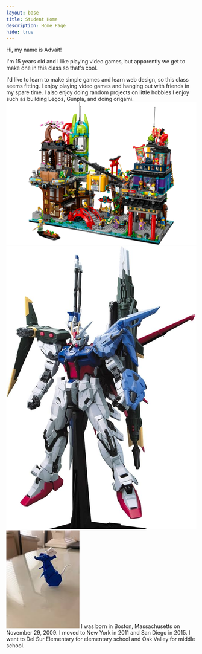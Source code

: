 ```yaml
---
layout: base
title: Student Home 
description: Home Page
hide: true
---
```


Hi, my name is Advait!

I'm 15 years old and I like playing video games, but apparently we get to make one in this class so that's cool.

  I'd like to learn to make simple games and learn web design, so this class seems fitting. I enjoy playing video games and hanging out with friends in my spare time. I also enjoy doing random projects on little hobbies I enjoy such as building Legos, Gunpla, and doing origami.
  ![alt text](image-1.png)
  ![alt text](image.png)
  ![alt text](image-2.png)
I was born in Boston, Massachusetts on November 29, 2009. I moved to New York in 2011 and San Diego in 2015. I went to Del Sur Elementary for elementary school and Oak Valley for middle school. 